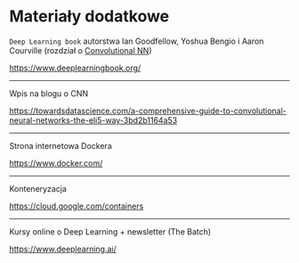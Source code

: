 # Materiały dodatkowe

`Deep Learning book` autorstwa Ian Goodfellow, Yoshua Bengio i Aaron Courville (rozdział o [Convolutional NN](https://www.deeplearningbook.org/contents/convnets.html))

https://www.deeplearningbook.org/

---

Wpis na blogu o CNN

https://towardsdatascience.com/a-comprehensive-guide-to-convolutional-neural-networks-the-eli5-way-3bd2b1164a53

---

Strona internetowa Dockera

https://www.docker.com/

---
Konteneryzacja

https://cloud.google.com/containers

---
Kursy online o Deep Learning + newsletter (The Batch)

https://www.deeplearning.ai/